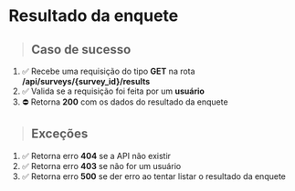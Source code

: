 # Resultado da enquete

> ## Caso de sucesso
1. ✅ Recebe uma requisição do tipo **GET** na rota **/api/surveys/{survey_id}/results**
1. ✅ Valida se a requisição foi feita por um **usuário**
1. ⛔ Retorna **200** com os dados do resultado da enquete

> ## Exceções
1. ✅ Retorna erro **404** se a API não existir
1. ✅ Retorna erro **403** se não for um usuário
1. ✅ Retorna erro **500** se der erro ao tentar listar o resultado da enquete